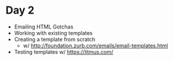 # Day 2

- Emailing HTML Gotchas
- Working with existing templates
- Creating a template from scratch
  - w/ http://foundation.zurb.com/emails/email-templates.html
- Testing templates w/ https://litmus.com/
